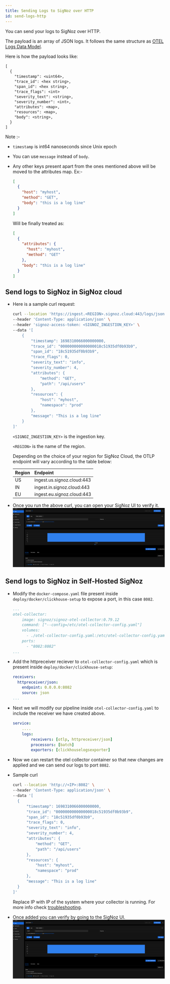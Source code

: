 ```yaml
---
title: Sending Logs to SigNoz over HTTP
id: send-logs-http
---
```


You can send your logs to SigNoz over HTTP.

The payload is an array of JSON logs. It follows the same structure as
[OTEL Logs Data Model](https://opentelemetry.io/docs/specs/otel/logs/data-model/).

Here is how the payload looks like:
```
[
  {
    "timestamp": <uint64>,
    "trace_id": <hex string>,
    "span_id": <hex string>,
    "trace_flags": <int>
    "severity_text": <string>,
    "severity_number": <int>,
    "attributes": <map>,
    "resources": <map>,
    "body": <string>,
  }
]
```

Note :- 
* `timestamp` is int64 nanoseconds since Unix epoch
* You can use `message` instead of `body`.
* Any other keys present apart from the ones mentioned above will be moved to the attributes map.
  Ex:- 
  
  ```json
  [
    {
      "host": "myhost",
      "method": "GET",
      "body": "this is a log line"
    }
  ]
  ```

  Will be finally treated as:

  ```json
  [
    {
      "attributes": {
        "host": "myhost",
        "method": "GET"
      },
      "body": "this is a log line"
    }
  ]
  ```


## Send logs to SigNoz in SigNoz cloud

* Here is a sample curl request:

  ```bash
  curl --location 'https://ingest.<REGION>.signoz.cloud:443/logs/json/' \
  --header 'Content-Type: application/json' \
  --header 'signoz-access-token: <SIGNOZ_INGESTION_KEY>' \
  --data '[
      {
          "timestamp": 1698310066000000000,
          "trace_id": "000000000000000018c51935df0b93b9",
          "span_id": "18c51935df0b93b9",
          "trace_flags": 0,
          "severity_text": "info",
          "severity_number": 4,
          "attributes": {
              "method": "GET",
              "path": "/api/users"
          },
          "resources": {
              "host": "myhost",
              "namespace": "prod"
          },
          "message": "This is a log line"
      }
  ]'
  ```

  `<SIGNOZ_INGESTION_KEY>` is the ingestion key.

  `<REGION>` is the name of the region.
  
  Depending on the choice of your region for SigNoz Cloud, the OTLP endpoint will vary according to the table below:

  | Region | Endpoint                   |
  | ------ | -------------------------- |
  | US     | ingest.us.signoz.cloud:443 |
  | IN     | ingest.in.signoz.cloud:443 |
  | EU     | ingest.eu.signoz.cloud:443 |

* Once you run the above curl, you can open your SigNoz UI to verify it.
  ![JSON Data in log body](../../static/img/logs/http-log.png)
  


## Send logs to SigNoz in Self-Hosted SigNoz

* Modify the `docker-compose.yaml` file present inside `deploy/docker/clickhouse-setup` to expose a port, in this case `8082`.
    ```yaml {8}
    ...
    otel-collector:
        image: signoz/signoz-otel-collector:0.79.12
        command: ["--config=/etc/otel-collector-config.yaml"]
        volumes:
          - ./otel-collector-config.yaml:/etc/otel-collector-config.yaml
        ports:
          - "8082:8082"
    ...
    ```

* Add the httpreceiver reciever to `otel-collector-config.yaml` which is present inside `deploy/docker/clickhouse-setup`:
    ```yaml {2-10}
    receivers:
      httpreceiver/json:
        endpoint: 0.0.0.0:8082
        source: json
    ...
    ```

* Next we will modify our pipeline inside `otel-collector-config.yaml` to include the receiver we have created above.
    ```yaml {4}
    service:
        ....
        logs:
            receivers: [otlp, httpreceiver/json]
            processors: [batch]
            exporters: [clickhouselogsexporter]
    ```

* Now we can restart the otel collector container so that new changes are applied and we can send our logs to port `8082`.

* Sample curl
  ```bash
  curl --location 'http://<IP>:8082' \
  --header 'Content-Type: application/json' \
  --data '[
    {
        "timestamp": 1698310066000000000,
        "trace_id": "000000000000000018c51935df0b93b9",
        "span_id": "18c51935df0b93b9",
        "trace_flags": 0,
        "severity_text": "info",
        "severity_number": 4,
        "attributes": {
            "method": "GET",
            "path": "/api/users"
        },
        "resources": {
            "host": "myhost",
            "namespace": "prod"
        },
        "message": "This is a log line"
    }
  ]'
  ```
  Replace IP with IP of the system where your collector is running.
  For more info check [troubleshooting](../install/troubleshooting.md#signoz-otel-collector-address-grid). 
* Once added you can verify by going to the SigNoz UI.
  ![test](../../static/img/logs/http-log.png)